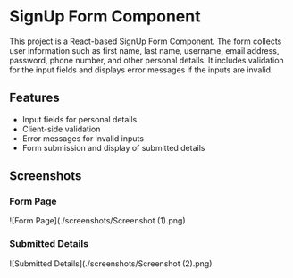 # SignUp Form Component

This project is a React-based SignUp Form Component. The form collects user information such as first name, last name, username, email address, password, phone number, and other personal details. It includes validation for the input fields and displays error messages if the inputs are invalid.

## Features

- Input fields for personal details
- Client-side validation
- Error messages for invalid inputs
- Form submission and display of submitted details

## Screenshots

### Form Page

![Form Page](./screenshots/Screenshot (1).png)

### Submitted Details

![Submitted Details](./screenshots/Screenshot (2).png)
